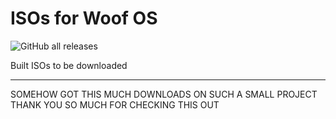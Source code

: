 # ISOs for Woof OS

<img alt="GitHub all releases" src="https://img.shields.io/github/downloads/woof-os/isos-xfce4/total?color=%2381a2be&logo=linux&logoColor=c5c8c6&style=for-the-badge">

Built ISOs to be downloaded

---

SOMEHOW GOT THIS MUCH DOWNLOADS ON SUCH A SMALL PROJECT THANK YOU SO MUCH FOR CHECKING THIS OUT
